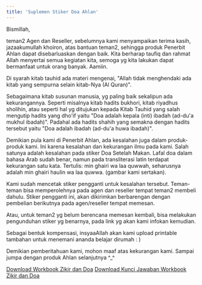 ```yaml
---
title: 'Suplemen Stiker Doa Ahlan'
---
```


Bismillah, 

teman2 Agen dan Reseller, sebelumnya kami menyampaikan terima kasih, jazaakumullah khoiron, atas bantuan teman2, sehingga produk Penerbit Ahlan dapat disebarluaskan dengan baik. 
Kita berharap taufiq dan rahmat Allah menyertai semua kegiatan kita, semoga yg kita lakukan dapat bermanfaat untuk orang banyak. Aamiin. 

Di syarah kitab tauhid ada materi mengenai, "Allah tidak menghendaki ada kitab yang sempurna selain kitab-Nya (Al Quran)". 

Sebagaimana kitab susunan manusia, yg paling baik sekalipun ada kekurangannya. 
Seperti misalnya kitab hadits bukhori, kitab riyadhus sholihin, atau  seperti hal yg ditujukan kepada Kitab Tauhid yang salah mengutip hadits yang dho'if yaitu "Doa adalah kepala (inti) ibadah (ad-du'a mukhul ibadah)". Padahal ada hadits shahih yang semakna dengan hadits tersebut yaitu "Doa adalah ibadah (ad-du'a huwa ibadah)".

Demikian pula kami di Penerbit Ahlan, ada kesalahan juga dalam produk-produk kami. Ini karena kesalahan dan kekurangan ilmu pada kami. Salah satunya adalah kesalahan pada stiker Doa Setelah Makan. Lafal doa dalam bahasa Arab sudah benar, namun pada transliterasi latin terdapat kekurangan satu kata. Tertulis: min ghairi wa laa quwwah, seharusnya adalah min ghairi haulin wa laa quwwa.
(gambar kami sertakan). 

Kami sudah mencetak stiker pengganti untuk kesalahan tersebut. Teman-teman bisa memperolehnya pada agen dan reseller tempat teman2 membeli dahulu. Stiker pengganti ini, akan dikirimkan berbarengan dengan pembelian berikutnya pada agen/reseller tempat memesan. 

Atau, untuk teman2 yg belum berencana memesan kembali, bisa melakukan pengunduhan stiker yg benarnya, pada link yg akan kami infokan kemudian. 

Sebagai bentuk kompensasi, insyaaAllah akan kami upload printable tambahan untuk menemani ananda belajar dirumah : )

Demikian pemberitahuan kami, mohon maaf atas kekurangan kami. 
Sampai jumpa dengan produk Ahlan selanjutnya ^_^

[Download Workbook Zikir dan Doa](assets/docs/workbook%20zikir%20dan%20doa.pdf)
[Download Kunci Jawaban Workbook Zikir dan Doa](assets/docs/kunci%20jawaban%20workbook%20zikir%20dan%20doa.pdf)
